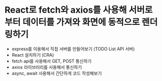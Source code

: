 # React로 fetch와 axios를 사용해 서버로부터 데이터를 가져와 화면에 동적으로 렌더링하기

- express를 이용해서 직접 서버를 만들어보기 (TODO List API 서버)
- React 설치하기 (CRA)
- fetch api를 사용해서 GET, POST 통신하기
- axios 라이브러리를 사용해서 통신하기
- async, await 사용해서 간단하게 코드 작성해보기

